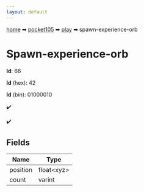 ```yaml
---
layout: default
---
```


[home](/) ➡ [pocket105](/protocol/pocket105) ➡ [play](/protocol/pocket105/play) ➡ spawn-experience-orb

# Spawn-experience-orb

**Id**: 66

**Id** (hex): 42

**Id** (bin): 01000010

✔️

✔️

## Fields

Name | Type
---|---
position | float&lt;xyz&gt;
count | varint

